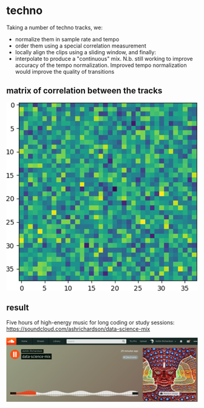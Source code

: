 # techno
Taking a number of techno tracks, we:
* normalize them in sample rate and tempo
* order them using a special correlation measurement
* locally align the clips using a sliding window, and finally:
* interpolate to produce a "continuous" mix. N.b. still working to improve accuracy of the tempo normalization. Improved tempo normalization would improve the quality of transitions

## matrix of correlation between the tracks
<img src="grid.png" width="650">

## result
Five hours of high-energy music for long coding or study sessions:
https://soundcloud.com/ashrichardson/data-science-mix

<img src="soundcloud.png" width="650">
